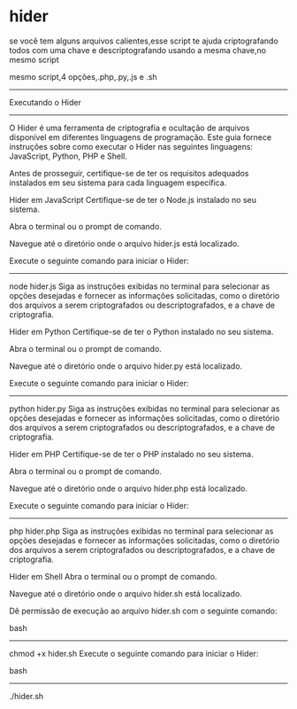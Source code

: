 # hider
se você tem alguns arquivos calientes,esse script te ajuda criptografando todos com uma chave e descriptografando usando a mesma chave,no mesmo script

mesmo script,4 opções,.php,.py,.js e .sh

_______________________________________________________
Executando o Hider
_______________________________________________________
O Hider é uma ferramenta de criptografia e ocultação de arquivos disponível em diferentes linguagens de programação. Este guia fornece instruções sobre como executar o Hider nas seguintes linguagens: JavaScript, Python, PHP e Shell.

Antes de prosseguir, certifique-se de ter os requisitos adequados instalados em seu sistema para cada linguagem específica.

Hider em JavaScript
Certifique-se de ter o Node.js instalado no seu sistema.

Abra o terminal ou o prompt de comando.

Navegue até o diretório onde o arquivo hider.js está localizado.

Execute o seguinte comando para iniciar o Hider:

_________________________________________
node hider.js
Siga as instruções exibidas no terminal para selecionar as opções desejadas e fornecer as informações solicitadas, como o diretório dos arquivos a serem criptografados ou descriptografados, e a chave de criptografia.

Hider em Python
Certifique-se de ter o Python instalado no seu sistema.

Abra o terminal ou o prompt de comando.

Navegue até o diretório onde o arquivo hider.py está localizado.

Execute o seguinte comando para iniciar o Hider:

_________________________________________
python hider.py
Siga as instruções exibidas no terminal para selecionar as opções desejadas e fornecer as informações solicitadas, como o diretório dos arquivos a serem criptografados ou descriptografados, e a chave de criptografia.

Hider em PHP
Certifique-se de ter o PHP instalado no seu sistema.

Abra o terminal ou o prompt de comando.

Navegue até o diretório onde o arquivo hider.php está localizado.

Execute o seguinte comando para iniciar o Hider:

_________________________________________
php hider.php
Siga as instruções exibidas no terminal para selecionar as opções desejadas e fornecer as informações solicitadas, como o diretório dos arquivos a serem criptografados ou descriptografados, e a chave de criptografia.

Hider em Shell
Abra o terminal ou o prompt de comando.

Navegue até o diretório onde o arquivo hider.sh está localizado.

Dê permissão de execução ao arquivo hider.sh com o seguinte comando:

bash
_________________________________________
chmod +x hider.sh
Execute o seguinte comando para iniciar o Hider:

bash
_________________________________________
./hider.sh
